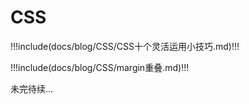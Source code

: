 # CSS

!!!include(docs/blog/CSS/CSS十个灵活运用小技巧.md)!!!

!!!include(docs/blog/CSS/margin重叠.md)!!!



未完待续...
